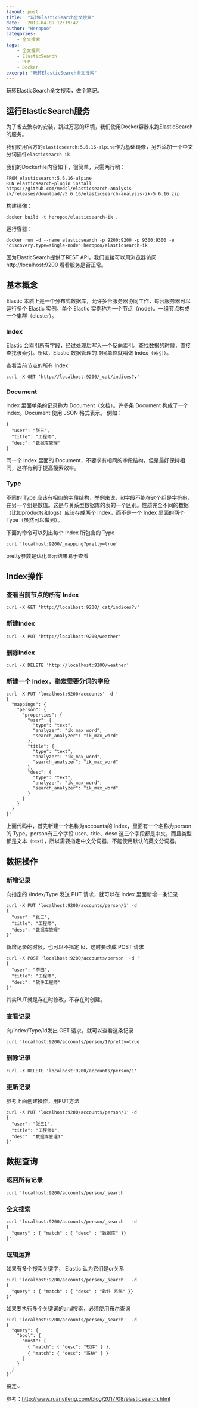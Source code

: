 ```yaml
---
layout: post
title:  "玩转ElasticSearch全文搜索"
date:   2019-04-09 12:19:42
author: "Heropoo"
categories: 
    - 全文搜索
tags:
    - 全文搜索
    - ElasticSearch
    - PHP
    - Docker
excerpt: "玩转ElasticSearch全文搜索"
---
```

玩转ElasticSearch全文搜索，做个笔记。

## 运行ElasticSearch服务
为了省去繁杂的安装，跳过万恶的环境，我们使用Docker容器来跑ElasticSearch的服务。

我们使用官方的`elasticsearch:5.6.16-alpine`作为基础镜像，另外添加一个中文分词插件`elasticsearch-ik`

我们的Dockerfile内容如下，很简单，只需两行哟：
```
FROM elasticsearch:5.6.16-alpine
RUN elasticsearch-plugin install https://github.com/medcl/elasticsearch-analysis-ik/releases/download/v5.6.16/elasticsearch-analysis-ik-5.6.16.zip
```

构建镜像：
```
docker build -t heropoo/elasticsearch-ik .
```

运行容器：
```
docker run -d --name elasticsearch -p 9200:9200 -p 9300:9300 -e "discovery.type=single-node" heropoo/elasticsearch-ik
```

因为ElasticSearch提供了REST API，我们直接可以用浏览器访问 http://localhost:9200 看看服务是否正常。

## 基本概念
Elastic 本质上是一个分布式数据库，允许多台服务器协同工作，每台服务器可以运行多个 Elastic 实例。单个 Elastic 实例称为一个节点（node）。一组节点构成一个集群（cluster）。

### Index
Elastic 会索引所有字段，经过处理后写入一个反向索引。查找数据的时候，直接查找该索引。所以，Elastic 数据管理的顶层单位就叫做 Index（索引）。

查看当前节点的所有 Index
```
curl -X GET 'http://localhost:9200/_cat/indices?v'
```

### Document
Index 里面单条的记录称为 Document（文档）。许多条 Document 构成了一个 Index。Document 使用 JSON 格式表示。
例如：
```
{
  "user": "张三",
  "title": "工程师",
  "desc": "数据库管理"
}
```
同一个 Index 里面的 Document，不要求有相同的字段结构，但是最好保持相同，这样有利于提高搜索效率。

### Type
不同的 Type 应该有相似的字段结构，举例来说，id字段不能在这个组是字符串，在另一个组是数值。这是与关系型数据库的表的一个区别。性质完全不同的数据（比如products和logs）应该存成两个 Index，而不是一个 Index 里面的两个 Type（虽然可以做到）。

下面的命令可以列出每个 Index 所包含的 Type
```
curl 'localhost:9200/_mapping?pretty=true'
```
pretty参数是优化显示结果易于查看

## Index操作
### 查看当前节点的所有 Index
```
curl -X GET 'http://localhost:9200/_cat/indices?v'
```

### 新建Index
```
curl -X PUT 'http://localhost:9200/weather'
```

### 删除Index
```
curl -X DELETE 'http://localhost:9200/weather'
```

### 新建一个 Index，指定需要分词的字段
```
curl -X PUT 'localhost:9200/accounts' -d '
{
  "mappings": {
    "person": {
      "properties": {
        "user": {
          "type": "text",
          "analyzer": "ik_max_word",
          "search_analyzer": "ik_max_word"
        },
        "title": {
          "type": "text",
          "analyzer": "ik_max_word",
          "search_analyzer": "ik_max_word"
        },
        "desc": {
          "type": "text",
          "analyzer": "ik_max_word",
          "search_analyzer": "ik_max_word"
        }
      }
    }
  }
}'
```
上面代码中，首先新建一个名称为accounts的 Index，里面有一个名称为person的 Type。person有三个字段 user、title、desc 这三个字段都是中文，而且类型都是文本（text），所以需要指定中文分词器，不能使用默认的英文分词器。

## 数据操作
### 新增记录
向指定的 /Index/Type 发送 PUT 请求，就可以在 Index 里面新增一条记录
```
curl -X PUT 'localhost:9200/accounts/person/1' -d '
{
  "user": "张三",
  "title": "工程师",
  "desc": "数据库管理"
}'
```

新增记录的时候，也可以不指定 Id，这时要改成 POST 请求
```
curl -X POST 'localhost:9200/accounts/person' -d '
{
  "user": "李四",
  "title": "工程师",
  "desc": "软件工程师"
}'
```

其实PUT就是存在时修改，不存在时创建。

### 查看记录
向/Index/Type/Id发出 GET 请求，就可以查看这条记录
```
curl 'localhost:9200/accounts/person/1?pretty=true'
```

### 删除记录
```
curl -X DELETE 'localhost:9200/accounts/person/1'
```

### 更新记录
参考上面创建操作，用PUT方法
```
curl -X PUT 'localhost:9200/accounts/person/1' -d '
{
  "user": "张三1",
  "title": "工程师1",
  "desc": "数据库管理1"
}'
```

## 数据查询

### 返回所有记录
```
curl 'localhost:9200/accounts/person/_search'
```

### 全文搜索
```
curl 'localhost:9200/accounts/person/_search'  -d '
{
  "query" : { "match" : { "desc" : "数据库" }}
}' 
```

### 逻辑运算
如果有多个搜索关键字， Elastic 认为它们是or关系
```
curl 'localhost:9200/accounts/person/_search'  -d '
{
  "query" : { "match" : { "desc" : "软件 系统" }}
}'
```

如果要执行多个关键词的and搜索，必须使用布尔查询
```
curl 'localhost:9200/accounts/person/_search'  -d '
{
  "query": {
    "bool": {
      "must": [
        { "match": { "desc": "软件" } },
        { "match": { "desc": "系统" } }
      ]
    }
  }
}'
```

搞定~

参考：http://www.ruanyifeng.com/blog/2017/08/elasticsearch.html










